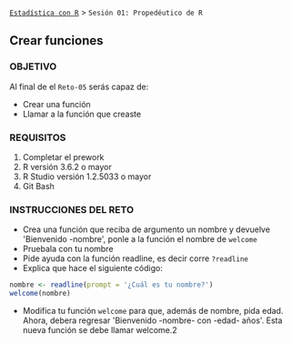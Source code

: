  
[`Estadística con R`](../Readme.md) > `Sesión 01: Propedéutico de R`

## Crear funciones

### OBJETIVO

Al final de el `Reto-05` serás capaz de:
- Crear una función
- Llamar a la función que creaste

### REQUISITOS

1. Completar el prework
2. R versión 3.6.2 o mayor
3. R Studio versión 1.2.5033 o mayor 
4. Git Bash

### INSTRUCCIONES DEL RETO

- Crea una función que reciba de argumento un nombre y devuelve 'Bienvenido -nombre', ponle a la función el nombre de `welcome` 
- Pruebala con tu nombre
- Pide ayuda con la función readline, es decir corre `?readline`
- Explica que hace el siguiente código:
```r
nombre <- readline(prompt = '¿Cuál es tu nombre?')
welcome(nombre)
```
- Modifica tu función `welcome` para que, además de nombre, pida edad. Ahora, debera regresar 'Bienvenido -nombre- con -edad- años'. Esta nueva función se debe llamar welcome.2
